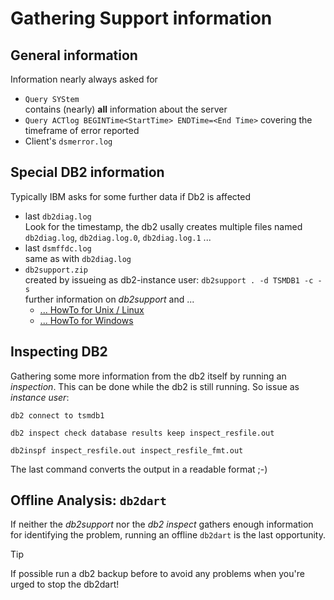 # Gathering Support information
## General information
Information nearly always asked for
- `Query SYStem`<br> contains (nearly) **all** information about the server
- `Query ACTlog BEGINTime<StartTime> ENDTime=<End Time>` covering the timeframe of error reported
- Client's `dsmerror.log`


## Special DB2 information

Typically IBM asks for some further data if Db2 is affected
- last `db2diag.log`<br>Look for the timestamp, the db2 usally creates multiple files named `db2diag.log`, `db2diag.log.0`, `db2diag.log.1` ...
- last `dsmffdc.log`<br>same as with `db2diag.log`
- `db2support.zip` <br>created by
  issueing as db2-instance user: `db2support . -d TSMDB1 -c -s`<br> further information on _db2support_ and ...
  - [... HowTo for Unix / Linux](https://www.ibm.com/support/pages/db2-how-collect-db2support-unixlinux-platforms)
  - [... HowTo for Windows](https://www.ibm.com/support/pages/db2-how-collect-db2support-windows-platforms)

## Inspecting DB2
Gathering some more information from the db2 itself by running an _inspection_. This can be done while the db2 is still running. So issue as _instance user_:
```
db2 connect to tsmdb1

db2 inspect check database results keep inspect_resfile.out

db2inspf inspect_resfile.out inspect_resfile_fmt.out
```
The last command converts the output in a readable format ;-)

## Offline Analysis: `db2dart`
If neither the _db2support_ nor the _db2 inspect_ gathers enough information for identifying the problem, running an offline `db2dart` is the last opportunity.

> [!TIP]
> If possible run a db2 backup before to avoid any problems when you're urged to stop the db2dart!


